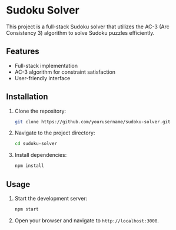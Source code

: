 # Sudoku Solver

This project is a full-stack Sudoku solver that utilizes the AC-3 (Arc Consistency 3) algorithm to solve Sudoku puzzles efficiently.

## Features

- Full-stack implementation
- AC-3 algorithm for constraint satisfaction
- User-friendly interface

## Installation

1. Clone the repository:
   ```bash
   git clone https://github.com/yourusername/sudoku-solver.git
   ```
2. Navigate to the project directory:
   ```bash
   cd sudoku-solver
   ```
3. Install dependencies:
   ```bash
   npm install
   ```

## Usage

1. Start the development server:
   ```bash
   npm start
   ```
2. Open your browser and navigate to `http://localhost:3000`.
